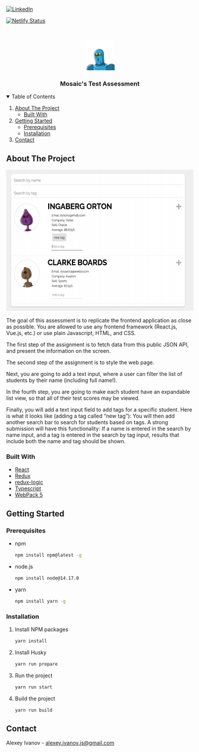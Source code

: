 [![LinkedIn][linkedin-shield]][linkedin-url]

[![Netlify Status](https://api.netlify.com/api/v1/badges/19eb1cb0-85a1-4de4-ba71-381f73185dbc/deploy-status)](https://app.netlify.com/sites/condescending-lumiere-24514a/deploys)

<!-- PROJECT LOGO -->
<br />
<p align="center">
<img src="src/assets/favicon.png" alt="Logo" width="80" height="80">

  <h3 align="center">Mosaic's Test Assessment</h3>
</p>



<!-- TABLE OF CONTENTS -->
<details open="open">
  <summary>Table of Contents</summary>
  <ol>
    <li>
      <a href="#about-the-project">About The Project</a>
      <ul>
        <li><a href="#built-with">Built With</a></li>
      </ul>
    </li>
    <li>
      <a href="#getting-started">Getting Started</a>
      <ul>
        <li><a href="#prerequisites">Prerequisites</a></li>
        <li><a href="#installation">Installation</a></li>
      </ul>
    </li>
    <li><a href="#contact">Contact</a></li>
  </ol>
</details>



<!-- ABOUT THE PROJECT -->
## About The Project

<img src="public/cover.png" alt="Logo" width="550" height="380">

The goal of this assessment is to replicate the frontend application as close as
possible. You are allowed to use any frontend framework (React.js, Vue.js, etc.) or use
plain Javascript, HTML, and CSS.



The first step of the assignment is to fetch data from this public JSON API, and present
the information on the screen.

The second step of the assignment is to style the web page.

Next, you are going to add a text input, where a user can filter the list of students
by their name (including full name!).

In the fourth step, you are going to make each student have an expandable list view, so that all
of their test scores may be viewed. 

Finally, you will add a text input field to add tags for a specific student. Here is what it
looks like (adding a tag called “new tag”):
You will then add another search bar to search for students based on tags. A strong
submission will have this functionality:
If a name is entered in the search by name input, and a tag is entered in the
search by tag input, results that include both the name and tag should be shown.


### Built With

* [React](https://reactjs.org/)
* [Redux](https://redux.js.org/)
* [redux-logic](https://github.com/jeffbski/redux-logic)
* [Typescript](https://www.typescriptlang.org/)
* [WebPack 5](https://webpack.js.org/)



<!-- GETTING STARTED -->
## Getting Started

### Prerequisites

* npm
  ```sh
  npm install npm@latest -g
  ```

* node.js
  ```sh
  npm install node@14.17.0
  ```
* yarn
  ```sh
  npm install yarn -g
  ```

### Installation

1. Install NPM packages
   ```sh
   yarn install
   ```
2. Install Husky
   ```sh
   yarn run prepare
   ```
3. Run the project
   ```sh
   yarn run start
   ```
4. Build the project
   ```sh
   yarn run build
   ```
<!-- CONTACT -->
## Contact

Alexey Ivanov - alexey.ivanov.js@gmail.com


<!-- MARKDOWN LINKS & IMAGES -->
[linkedin-shield]: https://img.shields.io/badge/-LinkedIn-black.svg?style=for-the-badge&logo=linkedin&colorB=555
[linkedin-url]: https://www.linkedin.com/in/alexey-ivanov-fcsmjs

